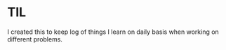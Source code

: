 # TIL

I created this to keep log of things I learn on daily basis when working on different problems.

